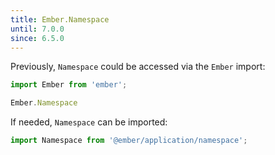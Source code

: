 ```yaml
---
title: Ember.Namespace
until: 7.0.0
since: 6.5.0
---
```



Previously, `Namespace` could be accessed via the `Ember` import:
```js
import Ember from 'ember';

Ember.Namespace
```

If needed, `Namespace` can be imported:
```js
import Namespace from '@ember/application/namespace';
```

